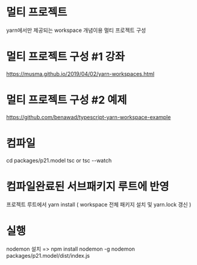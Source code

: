 # 멀티 프로젝트
yarn에서만 제공되는 workspace 개념이용 멀티 프로젝트 구성

# 멀티 프로젝트 구성 #1 강좌
https://musma.github.io/2019/04/02/yarn-workspaces.html

# 멀티 프로젝트 구성 #2 예제
https://github.com/benawad/typescript-yarn-workspace-example

# 컴파일
cd packages/p21.model
tsc or tsc --watch

# 컴파일완료된 서브패키지 루트에 반영
프로젝트 루트에서
yarn install ( workspace 전체 패키지 설치 및 yarn.lock 갱신 )

# 실행
nodemon 설치 => npm install nodemon -g
nodemon packages/p21.model/dist/index.js


